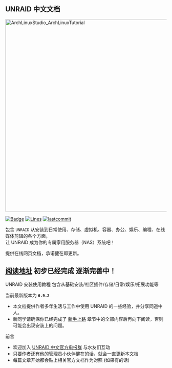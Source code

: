 ## UNRAID 中文文档

<img width="600" src="https://craftassets.unraid.net/uploads/_1200x630_crop_center-center_82_none/seo-unraid.png?mtime=20180827134547&focal=none&tmtime=20190809210449" alt="ArchLinuxStudio_ArchLinuxTutorial"/>

[![Badge](https://img.shields.io/badge/link-UnraidStudio-orange)](https://yqlbu.github.io/UnraidStudio/) 
[![Lines](https://img.shields.io/tokei/lines/github/yqlbu/UnraidStudio)](https://img.shields.io/tokei/lines/github/yqlbu/UnraidStudio)
[![lastcommit](https://img.shields.io/github/last-commit/yqlbu/UnraidStudio)](https://img.shields.io/github/last-commit/yqlbu/UnraidStudio)

包含 `UNRAID` 从安装到日常使用、存储、虚拟机、容器、办公、娱乐、编程、在线媒体剪辑的各个方面，<br>
让 UNRAID 成为你的专属家用服务器（NAS）系统吧！

提供在线网页文档，承诺健在即更新。

## [阅读地址](https://yqlbu.github.io/UnraidStudio/#/) 初步已经完成 逐渐完善中！

UNRAID 安装使用教程 包含从基础安装/社区插件/存储/日常/娱乐/拓展功能等

当前最新版本为 **`6.9.2`**

- 本文档提供作者多年生活与工作中使用 UNRAID 的一些经验，并分享同道中人。
- 新同学请确保你已经完成了 [新手上路](https://yqlbu.github.io/UnraidStudio/#) 章节中的全部内容后再向下阅读，否则可能会出现安装上的问题。

前言

- 欢迎加入 [UNRAID 中文官方电报群](https://t.me/unraid_zh) 与水友们互动
- 只要作者还有他的管理员小伙伴健在的话，就会一直更新本文档
- 每篇文章开始都会贴上相关官方文档作为对照 (如果有的话)
